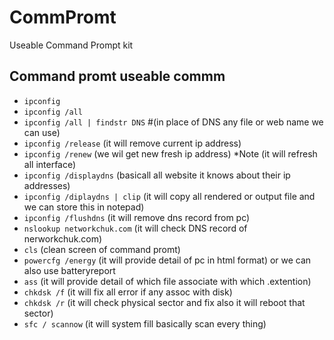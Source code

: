 # CommPromt
Useable Command Prompt kit
## Command promt useable commm
* `ipconfig`
* `ipconfig /all`
* `ipconfig /all | findstr DNS` #(in place of DNS any file or web name we can use)
* `ipconfig /release` (it will remove current ip address)
* `ipconfig /renew` (we wil get new fresh ip address) *Note (it will refresh all interface)
* `ipconfig /displaydns`  (basicall all website it knows about their ip addresses)
* `ipconfig /diplaydns | clip` (it will copy all rendered or output file and we can store this in notepad)
* `ipconfig /flushdns`  (it will remove dns record from pc)
* `nslookup networkchuk.com` (it will check DNS record of nerworkchuk.com)
*  `cls` (clean screen of command promt)
* `powercfg /energy` (it will provide detail of pc in html format) or we can also use batteryreport
* `ass` (it will provide detail of which file associate with which .extention)
* `chkdsk /f` (it will fix all error if any assoc with disk)
* `chkdsk /r` (it will check physical sector and fix also it will reboot that sector)
* `sfc / scannow`   (it will system fill basically scan every thing) 
